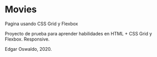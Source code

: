 # Movies
Pagina usando CSS Grid y Flexbox

Proyecto de prueba para aprender habilidades en HTML + CSS Grid y Flexbox. 
Responsive. 

Edgar Oswaldo, 2020. 
